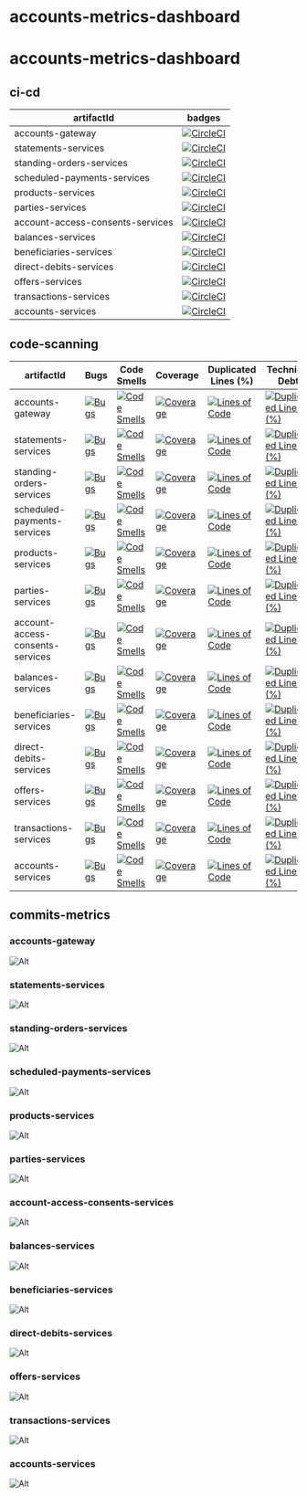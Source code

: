 # accounts-metrics-dashboard

# accounts-metrics-dashboard

## ci-cd

|            artifactId            |                                                                                                                badges                                                                                                                |
|----------------------------------|--------------------------------------------------------------------------------------------------------------------------------------------------------------------------------------------------------------------------------------|
| accounts-gateway                 | [![CircleCI](https://dl.circleci.com/status-badge/img/gh/rock-hu/accounts-services/tree/master.svg?style=svg)](https://dl.circleci.com/status-badge/redirect/gh/rock-hu/accounts-services/tree/master)                               |
| statements-services              | [![CircleCI](https://dl.circleci.com/status-badge/img/gh/rock-hu/statements-services/tree/master.svg?style=svg)](https://dl.circleci.com/status-badge/redirect/gh/rock-hu/statements-services/tree/master)                           |
| standing-orders-services         | [![CircleCI](https://dl.circleci.com/status-badge/img/gh/rock-hu/standing-orders-services/tree/master.svg?style=svg)](https://dl.circleci.com/status-badge/redirect/gh/rock-hu/standing-orders-services/tree/master)                 |
| scheduled-payments-services      | [![CircleCI](https://dl.circleci.com/status-badge/img/gh/rock-hu/scheduled-payments-services/tree/master.svg?style=svg)](https://dl.circleci.com/status-badge/redirect/gh/rock-hu/scheduled-payments-services/tree/master)           |
| products-services                | [![CircleCI](https://dl.circleci.com/status-badge/img/gh/rock-hu/products-services/tree/master.svg?style=svg)](https://dl.circleci.com/status-badge/redirect/gh/rock-hu/products-services/tree/master)                               |
| parties-services                 | [![CircleCI](https://dl.circleci.com/status-badge/img/gh/rock-hu/parties-services/tree/master.svg?style=svg)](https://dl.circleci.com/status-badge/redirect/gh/rock-hu/parties-services/tree/master)                                 |
| account-access-consents-services | [![CircleCI](https://dl.circleci.com/status-badge/img/gh/rock-hu/account-access-consents-services/tree/master.svg?style=svg)](https://dl.circleci.com/status-badge/redirect/gh/rock-hu/account-access-consents-services/tree/master) |
| balances-services                | [![CircleCI](https://dl.circleci.com/status-badge/img/gh/rock-hu/balances-services/tree/master.svg?style=svg)](https://dl.circleci.com/status-badge/redirect/gh/rock-hu/balances-services/tree/master)                               |
| beneficiaries-services           | [![CircleCI](https://dl.circleci.com/status-badge/img/gh/rock-hu/beneficiaries-services/tree/master.svg?style=svg)](https://dl.circleci.com/status-badge/redirect/gh/rock-hu/beneficiaries-services/tree/master)                     |
| direct-debits-services           | [![CircleCI](https://dl.circleci.com/status-badge/img/gh/rock-hu/direct-debits-services/tree/master.svg?style=svg)](https://dl.circleci.com/status-badge/redirect/gh/rock-hu/direct-debits-services/tree/master)                     |
| offers-services                  | [![CircleCI](https://dl.circleci.com/status-badge/img/gh/rock-hu/offers-services/tree/master.svg?style=svg)](https://dl.circleci.com/status-badge/redirect/gh/rock-hu/offers-services/tree/master)                                   |
| transactions-services            | [![CircleCI](https://dl.circleci.com/status-badge/img/gh/rock-hu/transactions-services/tree/master.svg?style=svg)](https://dl.circleci.com/status-badge/redirect/gh/rock-hu/transactions-services/tree/master)                       |
| accounts-services                | [![CircleCI](https://dl.circleci.com/status-badge/img/gh/rock-hu/accounts-services/tree/master.svg?style=svg)](https://dl.circleci.com/status-badge/redirect/gh/rock-hu/accounts-services/tree/master)                               |

## code-scanning

|            artifactId            |                                                                                                     Bugs                                                                                                     |                                                                                                        Code Smells                                                                                                         |                                                                                                       Coverage                                                                                                       |                                                                                                  Duplicated Lines (%)                                                                                                  |                                                                                                                  Technical Debt                                                                                                                  |                                                                                                          Security Rating                                                                                                           |                                                                                                            Reliability Rating                                                                                                            |                                                                                                         Maintainability Rating                                                                                                         |                                                                                                          Vulnerabilities                                                                                                           |
|----------------------------------|--------------------------------------------------------------------------------------------------------------------------------------------------------------------------------------------------------------|----------------------------------------------------------------------------------------------------------------------------------------------------------------------------------------------------------------------------|----------------------------------------------------------------------------------------------------------------------------------------------------------------------------------------------------------------------|------------------------------------------------------------------------------------------------------------------------------------------------------------------------------------------------------------------------|--------------------------------------------------------------------------------------------------------------------------------------------------------------------------------------------------------------------------------------------------|------------------------------------------------------------------------------------------------------------------------------------------------------------------------------------------------------------------------------------|------------------------------------------------------------------------------------------------------------------------------------------------------------------------------------------------------------------------------------------|----------------------------------------------------------------------------------------------------------------------------------------------------------------------------------------------------------------------------------------|------------------------------------------------------------------------------------------------------------------------------------------------------------------------------------------------------------------------------------|
| accounts-gateway                 | [![Bugs](https://sonarcloud.io/api/project_badges/measure?project=rock-hu_accounts-gateway&metric=bugs)](https://sonarcloud.io/summary/new_code?id=rock-hu_accounts-gateway)                                 | [![Code Smells](https://sonarcloud.io/api/project_badges/measure?project=rock-hu_accounts-gateway&metric=code_smells)](https://sonarcloud.io/summary/new_code?id=rock-hu_accounts-gateway)                                 | [![Coverage](https://sonarcloud.io/api/project_badges/measure?project=rock-hu_accounts-gateway&metric=coverage)](https://sonarcloud.io/summary/new_code?id=rock-hu_accounts-gateway)                                 | [![Lines of Code](https://sonarcloud.io/api/project_badges/measure?project=rock-hu_accounts-gateway&metric=ncloc)](https://sonarcloud.io/summary/new_code?id=rock-hu_accounts-gateway)                                 | [![Duplicated Lines (%)](https://sonarcloud.io/api/project_badges/measure?project=rock-hu_accounts-gateway&metric=duplicated_lines_density)](https://sonarcloud.io/summary/new_code?id=rock-hu_accounts-gateway)                                 | [![Security Rating](https://sonarcloud.io/api/project_badges/measure?project=rock-hu_accounts-gateway&metric=security_rating)](https://sonarcloud.io/summary/new_code?id=rock-hu_accounts-gateway)                                 | [![Reliability Rating](https://sonarcloud.io/api/project_badges/measure?project=rock-hu_accounts-gateway&metric=reliability_rating)](https://sonarcloud.io/summary/new_code?id=rock-hu_accounts-gateway)                                 | [![Maintainability Rating](https://sonarcloud.io/api/project_badges/measure?project=rock-hu_accounts-gateway&metric=sqale_rating)](https://sonarcloud.io/summary/new_code?id=rock-hu_accounts-gateway)                                 | [![Vulnerabilities](https://sonarcloud.io/api/project_badges/measure?project=rock-hu_accounts-gateway&metric=vulnerabilities)](https://sonarcloud.io/summary/new_code?id=rock-hu_accounts-gateway)                                 |
| statements-services              | [![Bugs](https://sonarcloud.io/api/project_badges/measure?project=rock-hu_statements-services&metric=bugs)](https://sonarcloud.io/summary/new_code?id=rock-hu_statements-services)                           | [![Code Smells](https://sonarcloud.io/api/project_badges/measure?project=rock-hu_statements-services&metric=code_smells)](https://sonarcloud.io/summary/new_code?id=rock-hu_statements-services)                           | [![Coverage](https://sonarcloud.io/api/project_badges/measure?project=rock-hu_statements-services&metric=coverage)](https://sonarcloud.io/summary/new_code?id=rock-hu_statements-services)                           | [![Lines of Code](https://sonarcloud.io/api/project_badges/measure?project=rock-hu_statements-services&metric=ncloc)](https://sonarcloud.io/summary/new_code?id=rock-hu_statements-services)                           | [![Duplicated Lines (%)](https://sonarcloud.io/api/project_badges/measure?project=rock-hu_statements-services&metric=duplicated_lines_density)](https://sonarcloud.io/summary/new_code?id=rock-hu_statements-services)                           | [![Security Rating](https://sonarcloud.io/api/project_badges/measure?project=rock-hu_statements-services&metric=security_rating)](https://sonarcloud.io/summary/new_code?id=rock-hu_statements-services)                           | [![Reliability Rating](https://sonarcloud.io/api/project_badges/measure?project=rock-hu_statements-services&metric=reliability_rating)](https://sonarcloud.io/summary/new_code?id=rock-hu_statements-services)                           | [![Maintainability Rating](https://sonarcloud.io/api/project_badges/measure?project=rock-hu_statements-services&metric=sqale_rating)](https://sonarcloud.io/summary/new_code?id=rock-hu_statements-services)                           | [![Vulnerabilities](https://sonarcloud.io/api/project_badges/measure?project=rock-hu_statements-services&metric=vulnerabilities)](https://sonarcloud.io/summary/new_code?id=rock-hu_statements-services)                           |
| standing-orders-services         | [![Bugs](https://sonarcloud.io/api/project_badges/measure?project=rock-hu_standing-orders-services&metric=bugs)](https://sonarcloud.io/summary/new_code?id=rock-hu_standing-orders-services)                 | [![Code Smells](https://sonarcloud.io/api/project_badges/measure?project=rock-hu_standing-orders-services&metric=code_smells)](https://sonarcloud.io/summary/new_code?id=rock-hu_standing-orders-services)                 | [![Coverage](https://sonarcloud.io/api/project_badges/measure?project=rock-hu_standing-orders-services&metric=coverage)](https://sonarcloud.io/summary/new_code?id=rock-hu_standing-orders-services)                 | [![Lines of Code](https://sonarcloud.io/api/project_badges/measure?project=rock-hu_standing-orders-services&metric=ncloc)](https://sonarcloud.io/summary/new_code?id=rock-hu_standing-orders-services)                 | [![Duplicated Lines (%)](https://sonarcloud.io/api/project_badges/measure?project=rock-hu_standing-orders-services&metric=duplicated_lines_density)](https://sonarcloud.io/summary/new_code?id=rock-hu_standing-orders-services)                 | [![Security Rating](https://sonarcloud.io/api/project_badges/measure?project=rock-hu_standing-orders-services&metric=security_rating)](https://sonarcloud.io/summary/new_code?id=rock-hu_standing-orders-services)                 | [![Reliability Rating](https://sonarcloud.io/api/project_badges/measure?project=rock-hu_standing-orders-services&metric=reliability_rating)](https://sonarcloud.io/summary/new_code?id=rock-hu_standing-orders-services)                 | [![Maintainability Rating](https://sonarcloud.io/api/project_badges/measure?project=rock-hu_standing-orders-services&metric=sqale_rating)](https://sonarcloud.io/summary/new_code?id=rock-hu_standing-orders-services)                 | [![Vulnerabilities](https://sonarcloud.io/api/project_badges/measure?project=rock-hu_standing-orders-services&metric=vulnerabilities)](https://sonarcloud.io/summary/new_code?id=rock-hu_standing-orders-services)                 |
| scheduled-payments-services      | [![Bugs](https://sonarcloud.io/api/project_badges/measure?project=rock-hu_scheduled-payments-services&metric=bugs)](https://sonarcloud.io/summary/new_code?id=rock-hu_scheduled-payments-services)           | [![Code Smells](https://sonarcloud.io/api/project_badges/measure?project=rock-hu_scheduled-payments-services&metric=code_smells)](https://sonarcloud.io/summary/new_code?id=rock-hu_scheduled-payments-services)           | [![Coverage](https://sonarcloud.io/api/project_badges/measure?project=rock-hu_scheduled-payments-services&metric=coverage)](https://sonarcloud.io/summary/new_code?id=rock-hu_scheduled-payments-services)           | [![Lines of Code](https://sonarcloud.io/api/project_badges/measure?project=rock-hu_scheduled-payments-services&metric=ncloc)](https://sonarcloud.io/summary/new_code?id=rock-hu_scheduled-payments-services)           | [![Duplicated Lines (%)](https://sonarcloud.io/api/project_badges/measure?project=rock-hu_scheduled-payments-services&metric=duplicated_lines_density)](https://sonarcloud.io/summary/new_code?id=rock-hu_scheduled-payments-services)           | [![Security Rating](https://sonarcloud.io/api/project_badges/measure?project=rock-hu_scheduled-payments-services&metric=security_rating)](https://sonarcloud.io/summary/new_code?id=rock-hu_scheduled-payments-services)           | [![Reliability Rating](https://sonarcloud.io/api/project_badges/measure?project=rock-hu_scheduled-payments-services&metric=reliability_rating)](https://sonarcloud.io/summary/new_code?id=rock-hu_scheduled-payments-services)           | [![Maintainability Rating](https://sonarcloud.io/api/project_badges/measure?project=rock-hu_scheduled-payments-services&metric=sqale_rating)](https://sonarcloud.io/summary/new_code?id=rock-hu_scheduled-payments-services)           | [![Vulnerabilities](https://sonarcloud.io/api/project_badges/measure?project=rock-hu_scheduled-payments-services&metric=vulnerabilities)](https://sonarcloud.io/summary/new_code?id=rock-hu_scheduled-payments-services)           |
| products-services                | [![Bugs](https://sonarcloud.io/api/project_badges/measure?project=rock-hu_products-services&metric=bugs)](https://sonarcloud.io/summary/new_code?id=rock-hu_products-services)                               | [![Code Smells](https://sonarcloud.io/api/project_badges/measure?project=rock-hu_products-services&metric=code_smells)](https://sonarcloud.io/summary/new_code?id=rock-hu_products-services)                               | [![Coverage](https://sonarcloud.io/api/project_badges/measure?project=rock-hu_products-services&metric=coverage)](https://sonarcloud.io/summary/new_code?id=rock-hu_products-services)                               | [![Lines of Code](https://sonarcloud.io/api/project_badges/measure?project=rock-hu_products-services&metric=ncloc)](https://sonarcloud.io/summary/new_code?id=rock-hu_products-services)                               | [![Duplicated Lines (%)](https://sonarcloud.io/api/project_badges/measure?project=rock-hu_products-services&metric=duplicated_lines_density)](https://sonarcloud.io/summary/new_code?id=rock-hu_products-services)                               | [![Security Rating](https://sonarcloud.io/api/project_badges/measure?project=rock-hu_products-services&metric=security_rating)](https://sonarcloud.io/summary/new_code?id=rock-hu_products-services)                               | [![Reliability Rating](https://sonarcloud.io/api/project_badges/measure?project=rock-hu_products-services&metric=reliability_rating)](https://sonarcloud.io/summary/new_code?id=rock-hu_products-services)                               | [![Maintainability Rating](https://sonarcloud.io/api/project_badges/measure?project=rock-hu_products-services&metric=sqale_rating)](https://sonarcloud.io/summary/new_code?id=rock-hu_products-services)                               | [![Vulnerabilities](https://sonarcloud.io/api/project_badges/measure?project=rock-hu_products-services&metric=vulnerabilities)](https://sonarcloud.io/summary/new_code?id=rock-hu_products-services)                               |
| parties-services                 | [![Bugs](https://sonarcloud.io/api/project_badges/measure?project=rock-hu_parties-services&metric=bugs)](https://sonarcloud.io/summary/new_code?id=rock-hu_parties-services)                                 | [![Code Smells](https://sonarcloud.io/api/project_badges/measure?project=rock-hu_parties-services&metric=code_smells)](https://sonarcloud.io/summary/new_code?id=rock-hu_parties-services)                                 | [![Coverage](https://sonarcloud.io/api/project_badges/measure?project=rock-hu_parties-services&metric=coverage)](https://sonarcloud.io/summary/new_code?id=rock-hu_parties-services)                                 | [![Lines of Code](https://sonarcloud.io/api/project_badges/measure?project=rock-hu_parties-services&metric=ncloc)](https://sonarcloud.io/summary/new_code?id=rock-hu_parties-services)                                 | [![Duplicated Lines (%)](https://sonarcloud.io/api/project_badges/measure?project=rock-hu_parties-services&metric=duplicated_lines_density)](https://sonarcloud.io/summary/new_code?id=rock-hu_parties-services)                                 | [![Security Rating](https://sonarcloud.io/api/project_badges/measure?project=rock-hu_parties-services&metric=security_rating)](https://sonarcloud.io/summary/new_code?id=rock-hu_parties-services)                                 | [![Reliability Rating](https://sonarcloud.io/api/project_badges/measure?project=rock-hu_parties-services&metric=reliability_rating)](https://sonarcloud.io/summary/new_code?id=rock-hu_parties-services)                                 | [![Maintainability Rating](https://sonarcloud.io/api/project_badges/measure?project=rock-hu_parties-services&metric=sqale_rating)](https://sonarcloud.io/summary/new_code?id=rock-hu_parties-services)                                 | [![Vulnerabilities](https://sonarcloud.io/api/project_badges/measure?project=rock-hu_parties-services&metric=vulnerabilities)](https://sonarcloud.io/summary/new_code?id=rock-hu_parties-services)                                 |
| account-access-consents-services | [![Bugs](https://sonarcloud.io/api/project_badges/measure?project=rock-hu_account-access-consents-services&metric=bugs)](https://sonarcloud.io/summary/new_code?id=rock-hu_account-access-consents-services) | [![Code Smells](https://sonarcloud.io/api/project_badges/measure?project=rock-hu_account-access-consents-services&metric=code_smells)](https://sonarcloud.io/summary/new_code?id=rock-hu_account-access-consents-services) | [![Coverage](https://sonarcloud.io/api/project_badges/measure?project=rock-hu_account-access-consents-services&metric=coverage)](https://sonarcloud.io/summary/new_code?id=rock-hu_account-access-consents-services) | [![Lines of Code](https://sonarcloud.io/api/project_badges/measure?project=rock-hu_account-access-consents-services&metric=ncloc)](https://sonarcloud.io/summary/new_code?id=rock-hu_account-access-consents-services) | [![Duplicated Lines (%)](https://sonarcloud.io/api/project_badges/measure?project=rock-hu_account-access-consents-services&metric=duplicated_lines_density)](https://sonarcloud.io/summary/new_code?id=rock-hu_account-access-consents-services) | [![Security Rating](https://sonarcloud.io/api/project_badges/measure?project=rock-hu_account-access-consents-services&metric=security_rating)](https://sonarcloud.io/summary/new_code?id=rock-hu_account-access-consents-services) | [![Reliability Rating](https://sonarcloud.io/api/project_badges/measure?project=rock-hu_account-access-consents-services&metric=reliability_rating)](https://sonarcloud.io/summary/new_code?id=rock-hu_account-access-consents-services) | [![Maintainability Rating](https://sonarcloud.io/api/project_badges/measure?project=rock-hu_account-access-consents-services&metric=sqale_rating)](https://sonarcloud.io/summary/new_code?id=rock-hu_account-access-consents-services) | [![Vulnerabilities](https://sonarcloud.io/api/project_badges/measure?project=rock-hu_account-access-consents-services&metric=vulnerabilities)](https://sonarcloud.io/summary/new_code?id=rock-hu_account-access-consents-services) |
| balances-services                | [![Bugs](https://sonarcloud.io/api/project_badges/measure?project=rock-hu_balances-services&metric=bugs)](https://sonarcloud.io/summary/new_code?id=rock-hu_balances-services)                               | [![Code Smells](https://sonarcloud.io/api/project_badges/measure?project=rock-hu_balances-services&metric=code_smells)](https://sonarcloud.io/summary/new_code?id=rock-hu_balances-services)                               | [![Coverage](https://sonarcloud.io/api/project_badges/measure?project=rock-hu_balances-services&metric=coverage)](https://sonarcloud.io/summary/new_code?id=rock-hu_balances-services)                               | [![Lines of Code](https://sonarcloud.io/api/project_badges/measure?project=rock-hu_balances-services&metric=ncloc)](https://sonarcloud.io/summary/new_code?id=rock-hu_balances-services)                               | [![Duplicated Lines (%)](https://sonarcloud.io/api/project_badges/measure?project=rock-hu_balances-services&metric=duplicated_lines_density)](https://sonarcloud.io/summary/new_code?id=rock-hu_balances-services)                               | [![Security Rating](https://sonarcloud.io/api/project_badges/measure?project=rock-hu_balances-services&metric=security_rating)](https://sonarcloud.io/summary/new_code?id=rock-hu_balances-services)                               | [![Reliability Rating](https://sonarcloud.io/api/project_badges/measure?project=rock-hu_balances-services&metric=reliability_rating)](https://sonarcloud.io/summary/new_code?id=rock-hu_balances-services)                               | [![Maintainability Rating](https://sonarcloud.io/api/project_badges/measure?project=rock-hu_balances-services&metric=sqale_rating)](https://sonarcloud.io/summary/new_code?id=rock-hu_balances-services)                               | [![Vulnerabilities](https://sonarcloud.io/api/project_badges/measure?project=rock-hu_balances-services&metric=vulnerabilities)](https://sonarcloud.io/summary/new_code?id=rock-hu_balances-services)                               |
| beneficiaries-services           | [![Bugs](https://sonarcloud.io/api/project_badges/measure?project=rock-hu_beneficiaries-services&metric=bugs)](https://sonarcloud.io/summary/new_code?id=rock-hu_beneficiaries-services)                     | [![Code Smells](https://sonarcloud.io/api/project_badges/measure?project=rock-hu_beneficiaries-services&metric=code_smells)](https://sonarcloud.io/summary/new_code?id=rock-hu_beneficiaries-services)                     | [![Coverage](https://sonarcloud.io/api/project_badges/measure?project=rock-hu_beneficiaries-services&metric=coverage)](https://sonarcloud.io/summary/new_code?id=rock-hu_beneficiaries-services)                     | [![Lines of Code](https://sonarcloud.io/api/project_badges/measure?project=rock-hu_beneficiaries-services&metric=ncloc)](https://sonarcloud.io/summary/new_code?id=rock-hu_beneficiaries-services)                     | [![Duplicated Lines (%)](https://sonarcloud.io/api/project_badges/measure?project=rock-hu_beneficiaries-services&metric=duplicated_lines_density)](https://sonarcloud.io/summary/new_code?id=rock-hu_beneficiaries-services)                     | [![Security Rating](https://sonarcloud.io/api/project_badges/measure?project=rock-hu_beneficiaries-services&metric=security_rating)](https://sonarcloud.io/summary/new_code?id=rock-hu_beneficiaries-services)                     | [![Reliability Rating](https://sonarcloud.io/api/project_badges/measure?project=rock-hu_beneficiaries-services&metric=reliability_rating)](https://sonarcloud.io/summary/new_code?id=rock-hu_beneficiaries-services)                     | [![Maintainability Rating](https://sonarcloud.io/api/project_badges/measure?project=rock-hu_beneficiaries-services&metric=sqale_rating)](https://sonarcloud.io/summary/new_code?id=rock-hu_beneficiaries-services)                     | [![Vulnerabilities](https://sonarcloud.io/api/project_badges/measure?project=rock-hu_beneficiaries-services&metric=vulnerabilities)](https://sonarcloud.io/summary/new_code?id=rock-hu_beneficiaries-services)                     |
| direct-debits-services           | [![Bugs](https://sonarcloud.io/api/project_badges/measure?project=rock-hu_direct-debits-services&metric=bugs)](https://sonarcloud.io/summary/new_code?id=rock-hu_direct-debits-services)                     | [![Code Smells](https://sonarcloud.io/api/project_badges/measure?project=rock-hu_direct-debits-services&metric=code_smells)](https://sonarcloud.io/summary/new_code?id=rock-hu_direct-debits-services)                     | [![Coverage](https://sonarcloud.io/api/project_badges/measure?project=rock-hu_direct-debits-services&metric=coverage)](https://sonarcloud.io/summary/new_code?id=rock-hu_direct-debits-services)                     | [![Lines of Code](https://sonarcloud.io/api/project_badges/measure?project=rock-hu_direct-debits-services&metric=ncloc)](https://sonarcloud.io/summary/new_code?id=rock-hu_direct-debits-services)                     | [![Duplicated Lines (%)](https://sonarcloud.io/api/project_badges/measure?project=rock-hu_direct-debits-services&metric=duplicated_lines_density)](https://sonarcloud.io/summary/new_code?id=rock-hu_direct-debits-services)                     | [![Security Rating](https://sonarcloud.io/api/project_badges/measure?project=rock-hu_direct-debits-services&metric=security_rating)](https://sonarcloud.io/summary/new_code?id=rock-hu_direct-debits-services)                     | [![Reliability Rating](https://sonarcloud.io/api/project_badges/measure?project=rock-hu_direct-debits-services&metric=reliability_rating)](https://sonarcloud.io/summary/new_code?id=rock-hu_direct-debits-services)                     | [![Maintainability Rating](https://sonarcloud.io/api/project_badges/measure?project=rock-hu_direct-debits-services&metric=sqale_rating)](https://sonarcloud.io/summary/new_code?id=rock-hu_direct-debits-services)                     | [![Vulnerabilities](https://sonarcloud.io/api/project_badges/measure?project=rock-hu_direct-debits-services&metric=vulnerabilities)](https://sonarcloud.io/summary/new_code?id=rock-hu_direct-debits-services)                     |
| offers-services                  | [![Bugs](https://sonarcloud.io/api/project_badges/measure?project=rock-hu_offers-services&metric=bugs)](https://sonarcloud.io/summary/new_code?id=rock-hu_offers-services)                                   | [![Code Smells](https://sonarcloud.io/api/project_badges/measure?project=rock-hu_offers-services&metric=code_smells)](https://sonarcloud.io/summary/new_code?id=rock-hu_offers-services)                                   | [![Coverage](https://sonarcloud.io/api/project_badges/measure?project=rock-hu_offers-services&metric=coverage)](https://sonarcloud.io/summary/new_code?id=rock-hu_offers-services)                                   | [![Lines of Code](https://sonarcloud.io/api/project_badges/measure?project=rock-hu_offers-services&metric=ncloc)](https://sonarcloud.io/summary/new_code?id=rock-hu_offers-services)                                   | [![Duplicated Lines (%)](https://sonarcloud.io/api/project_badges/measure?project=rock-hu_offers-services&metric=duplicated_lines_density)](https://sonarcloud.io/summary/new_code?id=rock-hu_offers-services)                                   | [![Security Rating](https://sonarcloud.io/api/project_badges/measure?project=rock-hu_offers-services&metric=security_rating)](https://sonarcloud.io/summary/new_code?id=rock-hu_offers-services)                                   | [![Reliability Rating](https://sonarcloud.io/api/project_badges/measure?project=rock-hu_offers-services&metric=reliability_rating)](https://sonarcloud.io/summary/new_code?id=rock-hu_offers-services)                                   | [![Maintainability Rating](https://sonarcloud.io/api/project_badges/measure?project=rock-hu_offers-services&metric=sqale_rating)](https://sonarcloud.io/summary/new_code?id=rock-hu_offers-services)                                   | [![Vulnerabilities](https://sonarcloud.io/api/project_badges/measure?project=rock-hu_offers-services&metric=vulnerabilities)](https://sonarcloud.io/summary/new_code?id=rock-hu_offers-services)                                   |
| transactions-services            | [![Bugs](https://sonarcloud.io/api/project_badges/measure?project=rock-hu_transactions-services&metric=bugs)](https://sonarcloud.io/summary/new_code?id=rock-hu_transactions-services)                       | [![Code Smells](https://sonarcloud.io/api/project_badges/measure?project=rock-hu_transactions-services&metric=code_smells)](https://sonarcloud.io/summary/new_code?id=rock-hu_transactions-services)                       | [![Coverage](https://sonarcloud.io/api/project_badges/measure?project=rock-hu_transactions-services&metric=coverage)](https://sonarcloud.io/summary/new_code?id=rock-hu_transactions-services)                       | [![Lines of Code](https://sonarcloud.io/api/project_badges/measure?project=rock-hu_transactions-services&metric=ncloc)](https://sonarcloud.io/summary/new_code?id=rock-hu_transactions-services)                       | [![Duplicated Lines (%)](https://sonarcloud.io/api/project_badges/measure?project=rock-hu_transactions-services&metric=duplicated_lines_density)](https://sonarcloud.io/summary/new_code?id=rock-hu_transactions-services)                       | [![Security Rating](https://sonarcloud.io/api/project_badges/measure?project=rock-hu_transactions-services&metric=security_rating)](https://sonarcloud.io/summary/new_code?id=rock-hu_transactions-services)                       | [![Reliability Rating](https://sonarcloud.io/api/project_badges/measure?project=rock-hu_transactions-services&metric=reliability_rating)](https://sonarcloud.io/summary/new_code?id=rock-hu_transactions-services)                       | [![Maintainability Rating](https://sonarcloud.io/api/project_badges/measure?project=rock-hu_transactions-services&metric=sqale_rating)](https://sonarcloud.io/summary/new_code?id=rock-hu_transactions-services)                       | [![Vulnerabilities](https://sonarcloud.io/api/project_badges/measure?project=rock-hu_transactions-services&metric=vulnerabilities)](https://sonarcloud.io/summary/new_code?id=rock-hu_transactions-services)                       |
| accounts-services                | [![Bugs](https://sonarcloud.io/api/project_badges/measure?project=rock-hu_accounts-services&metric=bugs)](https://sonarcloud.io/summary/new_code?id=rock-hu_accounts-services)                               | [![Code Smells](https://sonarcloud.io/api/project_badges/measure?project=rock-hu_accounts-services&metric=code_smells)](https://sonarcloud.io/summary/new_code?id=rock-hu_accounts-services)                               | [![Coverage](https://sonarcloud.io/api/project_badges/measure?project=rock-hu_accounts-services&metric=coverage)](https://sonarcloud.io/summary/new_code?id=rock-hu_accounts-services)                               | [![Lines of Code](https://sonarcloud.io/api/project_badges/measure?project=rock-hu_accounts-services&metric=ncloc)](https://sonarcloud.io/summary/new_code?id=rock-hu_accounts-services)                               | [![Duplicated Lines (%)](https://sonarcloud.io/api/project_badges/measure?project=rock-hu_accounts-services&metric=duplicated_lines_density)](https://sonarcloud.io/summary/new_code?id=rock-hu_accounts-services)                               | [![Security Rating](https://sonarcloud.io/api/project_badges/measure?project=rock-hu_accounts-services&metric=security_rating)](https://sonarcloud.io/summary/new_code?id=rock-hu_accounts-services)                               | [![Reliability Rating](https://sonarcloud.io/api/project_badges/measure?project=rock-hu_accounts-services&metric=reliability_rating)](https://sonarcloud.io/summary/new_code?id=rock-hu_accounts-services)                               | [![Maintainability Rating](https://sonarcloud.io/api/project_badges/measure?project=rock-hu_accounts-services&metric=sqale_rating)](https://sonarcloud.io/summary/new_code?id=rock-hu_accounts-services)                               | [![Vulnerabilities](https://sonarcloud.io/api/project_badges/measure?project=rock-hu_accounts-services&metric=vulnerabilities)](https://sonarcloud.io/summary/new_code?id=rock-hu_accounts-services)                               |

## commits-metrics

### accounts-gateway

![Alt](https://repobeats.axiom.co/api/embed/ce590956b8ebc62a7741645192d307c1422aa229.svg "Repobeats analytics image")

### statements-services

![Alt](https://repobeats.axiom.co/api/embed/26ca811156510fc998e9e0d0e91c734c91fb9650.svg "Repobeats analytics image")

### standing-orders-services

![Alt](https://repobeats.axiom.co/api/embed/f9c25beed25974a06401d58b7480a1057d014820.svg "Repobeats analytics image")

### scheduled-payments-services

![Alt](https://repobeats.axiom.co/api/embed/dab2d0fe94928104a6f722a9754101f39af36a3b.svg "Repobeats analytics image")

### products-services

![Alt](https://repobeats.axiom.co/api/embed/f4b7880d4fe85e9f7db810e6e4b426a4bd99b650.svg "Repobeats analytics image")

### parties-services

![Alt](https://repobeats.axiom.co/api/embed/52217b87d2808f9940544d3215ed3faf27cab1ba.svg "Repobeats analytics image")

### account-access-consents-services

![Alt](https://repobeats.axiom.co/api/embed/6c70cd7eb66e6457dd1727fbbfa6ce27a244338f.svg "Repobeats analytics image")

### balances-services

![Alt](https://repobeats.axiom.co/api/embed/b2ad9b64663048e058a2ecb5edf2fdaa1f7ea582.svg "Repobeats analytics image")

### beneficiaries-services

![Alt](https://repobeats.axiom.co/api/embed/d53d2f110bb50afe70b2c3f629356a759f1e937b.svg "Repobeats analytics image")

### direct-debits-services

![Alt](https://repobeats.axiom.co/api/embed/88b771be9ec04479f1b8b76e9149bbb6ef4f62a4.svg "Repobeats analytics image")

### offers-services

![Alt](https://repobeats.axiom.co/api/embed/d4cf7922479fcc3027db9951a907371eb1e94a68.svg "Repobeats analytics image")

### transactions-services

![Alt](https://repobeats.axiom.co/api/embed/8897fd43477dc415ecf1badc195245524eb04eab.svg "Repobeats analytics image")

### accounts-services

![Alt](https://repobeats.axiom.co/api/embed/e8afd5ff3e9fb9aba37dca4431dfa130703000b4.svg "Repobeats analytics image")
